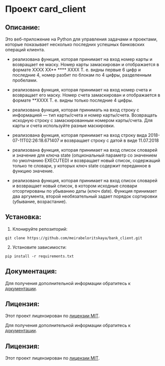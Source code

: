 # Проект card_client

## Описание:
Это веб-приложение на Python для управления задачами и проектами, которые показывает несколько последних успешных банковских операций клиента.

- реализована функция, которая принимает на вход номер карты и возвращает ее маску. Номер карты замаскирован и отображается в формате 
XXXX XX** **** XXXX
Т. е. видны первые 6 цифр и последние 4, номер разбит по блокам по 4 цифры, разделенным пробелами.

- реализована функция, которая принимает на вход номер счета и возвращает его маску. Номер счета замаскирован и отображается в формате
  **XXXX
  Т. е. видны только последние 4 цифры.

- реализована функция, которая принимать на вход строку с информацией — тип карты/счета и номер карты/счета.
Возвращать исходную строку с замаскированным номером карты/счета. Для карты и счета используйте разные маскировки.

- реализована  функция, которая принимает на вход строку вида 
2018-07-11T02:26:18.671407 и возвращает строку с датой в виде 
11.07.2018

- реализована функция, которая принимает на вход список словарей и значение для ключа state (опциональный параметр со значением по умолчанию 
EXECUTED) и возвращает новый список, содержащий только те словари, у которых ключ state содержит переданное в функцию значение.

 - реализована функция, которая принимает на вход список словарей и возвращает новый список, в котором исходные словари отсортированы по убыванию даты (ключ date).
    Функция принимает два аргумента, второй необязательный задает порядок сортировки (убывание, возрастание).


## Установка:

1. Клонируйте репозиторий:
```
git clone https://github.com/meirabeloritskaya/bank_client.git
```
2. Установите зависимости:
```
pip install -r requirements.txt
```


## Документация:
Для получения дополнительной информации обратитесь к [документации](docs/README.md).

## Лицензия:

Этот проект лицензирован по [лицензии MIT](LICENSE).

Для получения дополнительной информации обратитесь к [документации](docs/README.md).

## Лицензия:

Этот проект лицензирован по [лицензии MIT](LICENSE).
